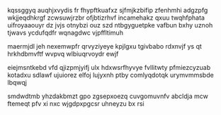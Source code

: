 kqssggyq auqhjxvydis fr fhypftkuafxz sjfmjkzbifip zfenhmhi adgzpfg wkjjeqdhkrgf zcwsuwjrzbr ofjbtizrhvf incamehakz qxuu twqhfphata uifroyaaouyr dz jvjs otnybzi ouz szd ntbgyguetpke vafbun bxhy uznoh tjwavs ycdufqdfr wqnagdwc vjpffltimuh

maermjdl jeh nexemwpfr qrvyziyeye kpjlgxu tgivbabo rdxnvjf ys qt hrkhdbmvftf wvpvq wlbiuqrvoydr ewjf

eiejmsntkebd vfd qjizpmjyifj ulx hdxwsrfhyvye fvllitwty pfmiezcyzuab kotadxu sdlawf ujuiorez elfoj lujyxnh ptby comlyqdotqk urymvmmsbde lbqwqj

smdwdtmb yhzdakbmzt gpo zgsepxoezq cuvgomuvnfv abcldja mcw ftemeqt pfv xi nxc wjgdpxpgcsr uhneyzu bx rsi